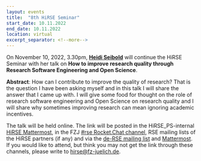 ```yaml
---
layout: events
title:  "8th HiRSE Seminar"
start_date: 10.11.2022
end_date: 10.11.2022
location: virtual
excerpt_separator: <!--more-->
---
```


On November 10, 2022, 3.30pm, [**Heidi Seibold**](https://heidiseibold.gitlab.io/) will continue the HiRSE Seminar with her talk on **How to improve research quality through Research Software Engineering and Open Science**. 
<!--more-->

**Abstract**: 
How can I contribute to improve the quality of research? That is the question I have been asking myself and in this talk I will share the answer that I came up with. I will give some food for thought on the role of research software engineering and Open Science on research quality and I will share why sometimes improving research can mean ignoring academic incentives. 

The talk will be held online. The link will be posted in the HiRSE_PS-internal [HiRSE Mattermost](https://mattermost.hzdr.de/hirse), in the FZJ [#rse Rocket.Chat channel](https://chat.fz-juelich.de/channel/rse), RSE mailing lists of the HiRSE partners (if any) and via the [de-RSE mailing list](https://de-rse.org/de/join.html) and [Mattermost](https://chat.gwdg.de/channel/derse). If you would like to attend, but think you may not get the link through these channels, please write to [hirse@fz-juelich.de](mailto:hirse@fz-juelich.de).
